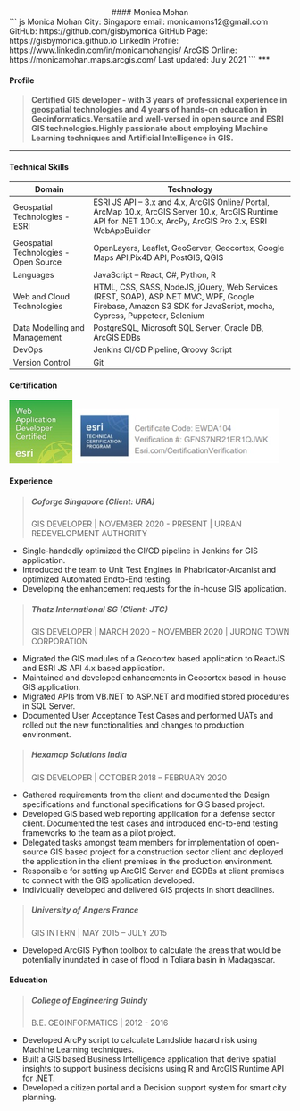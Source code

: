 <center> 
####  Monica Mohan
</center>
``` js
   Monica Mohan
   City: Singapore
   email: monicamons12@gmail.com
   GitHub: https://github.com/gisbymonica
   GitHub Page: https://gisbymonica.github.io
   LinkedIn Profile: https://www.linkedin.com/in/monicamohangis/
   ArcGIS Online: https://monicamohan.maps.arcgis.com/
   Last updated: July 2021
```
***

####  Profile

> **Certified GIS developer - with 3 years of professional experience in geospatial technologies and 4 years of hands-on education in Geoinformatics.Versatile and well-versed in open source and ESRI GIS technologies.Highly passionate about employing Machine Learning techniques and Artificial Intelligence in GIS.**

***

#### Technical Skills

|Domain  |Technology  |
|---------|---------|
|Geospatial Technologies - ESRI | ESRI JS API – 3.x and 4.x, ArcGIS Online/ Portal, ArcMap 10.x, ArcGIS Server 10.x, ArcGIS Runtime API for .NET 100.x, ArcPy, ArcGIS Pro 2.x, ESRI WebAppBuilder  |
|Geospatial Technologies - Open Source     | OpenLayers, Leaflet, GeoServer, Geocortex, Google Maps API,Pix4D API, PostGIS, QGIS        |
|Languages     | JavaScript – React, C#, Python, R           |
|Web and Cloud Technologies  | HTML, CSS, SASS, NodeJS, jQuery, Web Services (REST, SOAP), ASP.NET MVC, WPF, Google Firebase, Amazon S3 SDK for JavaScript, mocha, Cypress, Puppeteer, Selenium         |
|Data Modelling and Management     | PostgreSQL, Microsoft SQL Server, Oracle DB, ArcGIS EDBs         |
|DevOps     | Jenkins CI/CD Pipeline, Groovy Script       |
|Version Control     | Git     |

#### Certification

![ESRI BADGE](images/badge-small.jpg)
![ESRI CERT](images/cert-small.jpg)

#### Experience

> ##### Coforge Singapore (Client: URA)
> GIS DEVELOPER | NOVEMBER 2020 - PRESENT | URBAN REDEVELOPMENT AUTHORITY

- Single-handedly optimized the CI/CD pipeline in Jenkins for GIS application.
- Introduced the team to Unit Test Engines in Phabricator-Arcanist and optimized Automated Endto-End testing.
- Developing the enhancement requests for the in-house GIS application.

> ##### Thatz International SG (Client: JTC)
> GIS DEVELOPER | MARCH 2020 – NOVEMBER 2020 | JURONG TOWN CORPORATION

- Migrated the GIS modules of a Geocortex based application to ReactJS and ESRI JS API 4.x based
application.
- Maintained and developed enhancements in Geocortex based in-house GIS application.
- Migrated APIs from VB.NET to ASP.NET and modified stored procedures in SQL Server.
- Documented User Acceptance Test Cases and performed UATs and rolled out the new
functionalities and changes to production environment.

> ##### Hexamap Solutions India
> GIS DEVELOPER | OCTOBER 2018 – FEBRUARY 2020

- Gathered requirements from the client and documented the Design specifications and functional
specifications for GIS based project.
- Developed GIS based web reporting application for a defense sector client. Documented the test
cases and introduced end-to-end testing frameworks to the team as a pilot project.
- Delegated tasks amongst team members for implementation of open-source GIS based project for
a construction sector client and deployed the application in the client premises in the production
environment.
- Responsible for setting up ArcGIS Server and EGDBs at client premises to connect with the GIS
application developed.
- Individually developed and delivered GIS projects in short deadlines.

> ##### University of Angers France
> GIS INTERN | MAY 2015 – JULY 2015

- Developed ArcGIS Python toolbox to calculate the areas that would be potentially inundated in
case of flood in Toliara basin in Madagascar.

#### Education

> ##### College of Engineering Guindy
> B.E. GEOINFORMATICS | 2012 - 2016

- Developed ArcPy script to calculate Landslide hazard risk using Machine Learning techniques.
- Built a GIS based Business Intelligence application that derive spatial insights to support business
decisions using R and ArcGIS Runtime API for .NET.
- Developed a citizen portal and a Decision support system for smart city planning. 
